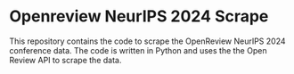 # Openreview NeurIPS 2024 Scrape
This repository contains the code to scrape the OpenReview NeurIPS 2024 
conference data. The code is written in Python and uses the the 
Open Review API to scrape the data. 




